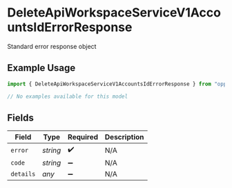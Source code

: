 # DeleteApiWorkspaceServiceV1AccountsIdErrorResponse

Standard error response object

## Example Usage

```typescript
import { DeleteApiWorkspaceServiceV1AccountsIdErrorResponse } from "oppulence-backend-sdk/models/errors";

// No examples available for this model
```

## Fields

| Field              | Type               | Required           | Description        |
| ------------------ | ------------------ | ------------------ | ------------------ |
| `error`            | *string*           | :heavy_check_mark: | N/A                |
| `code`             | *string*           | :heavy_minus_sign: | N/A                |
| `details`          | *any*              | :heavy_minus_sign: | N/A                |